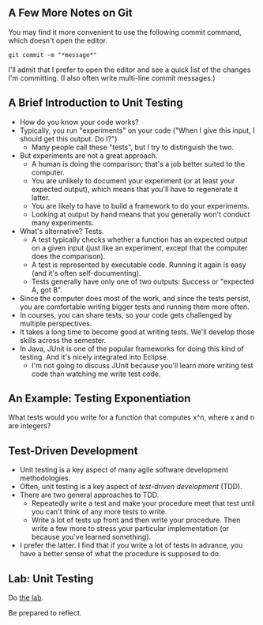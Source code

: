 A Few More Notes on Git
-----------------------

You may find it more convenient to use the following commit command,
which doesn't open the editor.

    git commit -m "*message*"

I'll admit that I prefer to open the editor and see a quick list of
the changes I'm committing.  (I also often write multi-line commit
messages.)

A Brief Introduction to Unit Testing
------------------------------------

* How do you know your code works?  
* Typically, you run "experiments" on your code ("When I give this input, 
  I should get this output.  Do I?")
    * Many people call these "tests", but I try to distinguish the two.
* But experiments are not a great approach.
    * A human is doing the comparison; that's a job better suited to
      the computer.
    * You are unlikely to document your experiment (or at least your
      expected output), which means that you'll have to regenerate it latter.
    * You are likely to have to build a framework to do your experiments.
    * Looking at output by hand means that you generally won't conduct
      many experiments.
* What's alternative?  Tests.
    * A test typically checks whether a function has an expected output
      on a given input (just like an experiment, except that the computer
      does the comparison).
    * A test is represented by executable code.  Running it again is
      easy (and it's often self-documenting).
    * Tests generally have only one of two outputs: Success or 
      "expected A, got B".
* Since the computer does most of the work, and since the tests persist,
  you are comfortable writing bigger tests and running them more often.
* In courses, you can share tests, so your code gets challenged by
  multiple perspectives.
* It takes a long time to become good at writing tests.  We'll develop
  those skills across the semester.
* In Java, JUnit is one of the popular frameworks for doing this kind
  of testing.  And it's nicely integrated into Eclipse.
    * I'm not going to discuss JUnit because you'll learn more writing test
      code than watching me write test code.

An Example: Testing Exponentiation
----------------------------------

What tests would you write for a function that computes x^n, where
x and n are integers?

Test-Driven Development
-----------------------

* Unit testing is a key aspect of many agile software development
  methodologies.
* Often, unit testing is a key aspect of _test-driven development_ (TDD).
* There are two general approaches to TDD.
     * Repeatedly write a test and make your procedure meet that test
       until you can't think of any more tests to write.
     * Write a lot of tests up front and then write your procedure.
       Then write a few more to stress your particular implementation
       (or because you've learned something).
* I prefer the latter.  I find that if you write a lot of tests in advance,
  you have a better sense of what the procedure is supposed to do.

Lab: Unit Testing
-----------------

Do [the lab](../labs/unit-testing-lab.html).

Be prepared to reflect.
